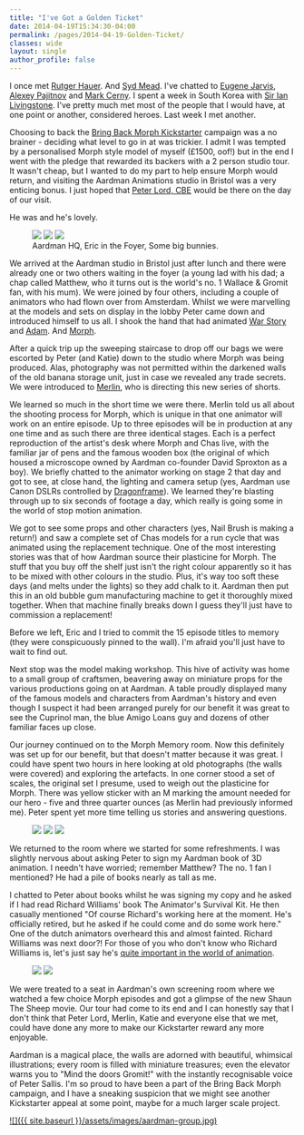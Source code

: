 ```yaml
---
title: "I've Got a Golden Ticket"
date: 2014-04-19T15:34:30-04:00
permalink: /pages/2014-04-19-Golden-Ticket/
classes: wide
layout: single
author_profile: false
---
```


I once met [Rutger Hauer](http://www.imdb.com/name/nm0000442/). And [Syd Mead](http://en.wikipedia.org/wiki/Syd_Mead). I've chatted to [Eugene Jarvis](http://en.wikipedia.org/wiki/Eugene_Jarvis), [Alexey Pajitnov](http://en.wikipedia.org/wiki/Alexey_Pajitnov) and [Mark Cerny](http://en.wikipedia.org/wiki/Mark_Cerny). I spent a week in South Korea with [Sir Ian Livingstone](http://en.wikipedia.org/wiki/Ian_Livingstone). I've pretty much met most of the people that I would have, at one point or another, considered heroes. Last week I met another.

Choosing to back the [Bring Back Morph Kickstarter](https://www.kickstarter.com/projects/1961548517/all-new-adventures-of-morph-from-aardman-animation) campaign was a no brainer - deciding what level to go in at was trickier. I admit I was tempted by a personalised Morph style model of myself (£1500, oof!) but in the end I went with the pledge that rewarded its backers with a 2 person studio tour. It wasn't cheap, but I wanted to do my part to help ensure Morph would return, and visiting the Aardman Animations studio in Bristol was a very enticing bonus. I just hoped that [Peter Lord, CBE](http://en.wikipedia.org/wiki/Peter_Lord) would be there on the day of our visit.

He was and he's lovely.

<figure class="third">
    <a href="/assets/images/aardman-01.jpg"><img src="/assets/images/aardman-01-s.jpg"></a>
    <a href="/assets/images/aardman-02.jpg"><img src="/assets/images/aardman-02-s.jpg"></a>
    <a href="/assets/images/aardman-03.jpg"><img src="/assets/images/aardman-03-s.jpg"></a>
    <figcaption>Aardman HQ, Eric in the Foyer, Some big bunnies.</figcaption>
</figure>

We arrived at the Aardman studio in Bristol just after lunch and there were already one or two others waiting in the foyer (a young lad with his dad; a chap called Matthew, who it turns out is the world's no. 1 Wallace & Gromit fan, with his mum). We were joined by four others, including a couple of animators who had flown over from Amsterdam. Whilst we were marvelling at the models and sets on display in the lobby Peter came down and introduced himself to us all. I shook the hand that had animated [War Story](https://www.youtube.com/watch?v=UAhcbXeKJ3Y) and [Adam](https://www.youtube.com/watch?v=CnVMtQe-2YM). And [Morph](https://www.youtube.com/channel/UCL7N5wBrbp0J4vU46KWTWtQ?sub_confirmation=1&src_vid=eyjXLfrojDE&feature=iv&annotation_id=annotation_3967251239).

After a quick trip up the sweeping staircase to drop off our bags we were escorted by Peter (and Katie) down to the studio where Morph was being produced. Alas, photography was not permitted within the darkened walls of the old banana storage unit, just in case we revealed any trade secrets. We were introduced to [Merlin](http://www.imdb.com/name/nm1271549/), who is directing this new series of shorts.

We learned so much in the short time we were there. Merlin told us all about the shooting process for Morph, which is unique in that one animator will work on an entire episode. Up to three episodes will be in production at any one time and as such there are three identical stages. Each is a perfect reproduction of the artist's desk where Morph and Chas live, with the familiar jar of pens and the famous wooden box (the original of which housed a microscope owned by Aardman co-founder David Sproxton as a boy). We briefly chatted to the animator working on stage 2 that day and got to see, at close hand, the lighting and camera setup (yes, Aardman use Canon DSLRs controlled by [Dragonframe](http://www.dragonframe.com/)). We learned they're blasting through up to six seconds of footage a day, which really is going some in the world of stop motion animation.

We got to see some props and other characters (yes, Nail Brush is making a return!) and saw a complete set of Chas models for a run cycle that was animated using the replacement technique. One of the most interesting stories was that of how Aardman source their plasticine for Morph. The stuff that you buy off the shelf just isn't the right colour apparently so it has to be mixed with other colours in the studio. Plus, it's way too soft these days (and melts under the lights) so they add chalk to it. Aardman then put this in an old bubble gum manufacturing machine to get it thoroughly mixed together. When that machine finally breaks down I guess they'll just have to commission a replacement!

Before we left, Eric and I tried to commit the 15 episode titles to memory (they were conspicuously pinned to the wall). I'm afraid you'll just have to wait to find out.

Next stop was the model making workshop. This hive of activity was home to a small group of craftsmen, beavering away on miniature props for the various productions going on at Aardman. A table proudly displayed many of the famous models and characters from Aardman's history and even though I suspect it had been arranged purely for our benefit it was great to see the Cuprinol man, the blue Amigo Loans guy and dozens of other familiar faces up close.

Our journey continued on to the Morph Memory room. Now this definitely was set up for our benefit, but that doesn't matter because it was great. I could have spent two hours in here looking at old photographs (the walls were covered) and exploring the artefacts. In one corner stood a set of scales, the original set I presume, used to weigh out the plasticine for Morph. There was yellow sticker with an M marking the amount needed for our hero - five and three quarter ounces (as Merlin had previously informed me). Peter spent yet more time telling us stories and answering questions.

<figure class="third">
    <a href="/assets/images/aardman-04.jpg"><img src="/assets/images/aardman-04-s.jpg"></a>
    <a href="/assets/images/aardman-05.jpg"><img src="/assets/images/aardman-05-s.jpg"></a>
    <a href="/assets/images/aardman-06.jpg"><img src="/assets/images/aardman-06-s.jpg"></a>
</figure>

We returned to the room where we started for some refreshments. I was slightly nervous about asking Peter to sign my Aardman book of 3D animation. I needn't have worried; remember Matthew? The no. 1 fan I mentioned? He had a pile of books nearly as tall as me.

I chatted to Peter about books whilst he was signing my copy and he asked if I had read Richard Williams' book The Animator's Survival Kit. He then casually mentioned "Of course Richard's working here at the moment. He's officially retired, but he asked if he could come and do some work here." One of the dutch animators overheard this and almost fainted. Richard Williams was next door?! For those of you who don't know who Richard Williams is, let's just say he's [quite important in the world of animation](https://youtu.be/h9uPWdSGlDE).

<figure class="half">
    <a href="/assets/images/aardman-07.jpg"><img src="/assets/images/aardman-07-s.jpg"></a>
    <a href="/assets/images/aardman-08.jpg"><img src="/assets/images/aardman-08-s.jpg"></a>
</figure>

We were treated to a seat in Aardman's own screening room where we watched a few choice Morph episodes and got a glimpse of the new Shaun The Sheep movie. Our tour had come to its end and I can honestly say that I don't think that Peter Lord, Merlin, Katie and everyone else that we met, could have done any more to make our Kickstarter reward any more enjoyable.

Aardman is a magical place, the walls are adorned with beautiful, whimsical illustrations; every room is filled with miniature treasures; even the elevator warns you to "Mind the doors Gromit!" with the instantly recognisable voice of Peter Sallis. I'm so proud to have been a part of the Bring Back Morph campaign, and I have a sneaking suspicion that we might see another Kickstarter appeal at some point, maybe for a much larger scale project.

[![]({{ site.baseurl }}/assets/images/aardman-group.jpg)](/assets/images/aardman-group.jpg)
